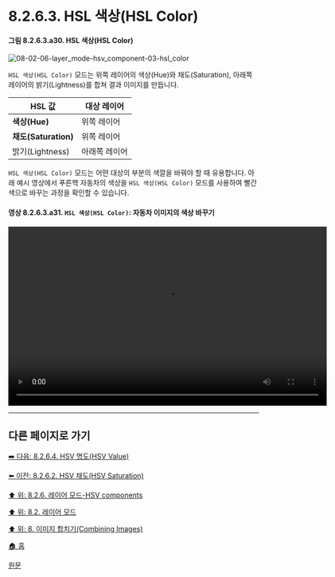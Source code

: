 # 8.2.6.3. HSL 색상(HSL Color)
#### 그림 8.2.6.3.a30. HSL 색상(HSL Color)
![08-02-06-layer_mode-hsv_component-03-hsl_color](https://github.com/wonder13662/gimp/assets/15767104/b91f0429-5220-4127-a5da-eef221a5db87)

`HSL 색상(HSL Color)` 모드는 위쪽 레이어의 색상(Hue)와 채도(Saturation), 아래쪽 레이어의 밝기(Lightness)를 합쳐 결과 이미지를 만듭니다.

|HSL 값|대상 레이어|
|---|---|
|**색상(Hue)**|위쪽 레이어|
|**채도(Saturation)**|위쪽 레이어|
|밝기(Lightness)|아래쪽 레이어|

`HSL 색상(HSL Color)` 모드는 어떤 대상의 부분의 색깔을 바꿔야 할 때 유용합니다. 아래 예시 영상에서 푸른핵 자동차의 색상을 `HSL 색상(HSL Color)` 모드를 사용하여 빨간색으로 바꾸는 과정을 확인할 수 있습니다.

#### 영상 8.2.6.3.a31. `HSL 색상(HSL Color)`: 자동차 이미지의 색상 바꾸기
<video controls="controls" width="640" height="360" src="https://github.com/wonder13662/gimp/assets/15767104/5cea6ccf-cc42-47c3-8064-7cccfbadb0e9"></video>

***

## 다른 페이지로 가기

[➡️ 다음: 8.2.6.4. HSV 명도(HSV Value)](./08-02-06-04-hsv_value.md)

[⬅️ 이전: 8.2.6.2. HSV 채도(HSV Saturation)](./08-02-06-02-hsv_saturation.md)

[⬆️ 위: 8.2.6. 레이어 모드-HSV components](./08-02-06-00-hsv-components-layer-modes.md)

[⬆️ 위: 8.2. 레이어 모드](./08-02-00-layer-modes.md)

[⬆️ 위: 8. 이미지 합치기(Combining Images)](./08-00-combining-images.md)

[🏠 홈](./00-home.md)

[원문](https://docs.gimp.org/2.10/ko/layer-mode-group-hsv.html#layer-mode-hsl-color)
